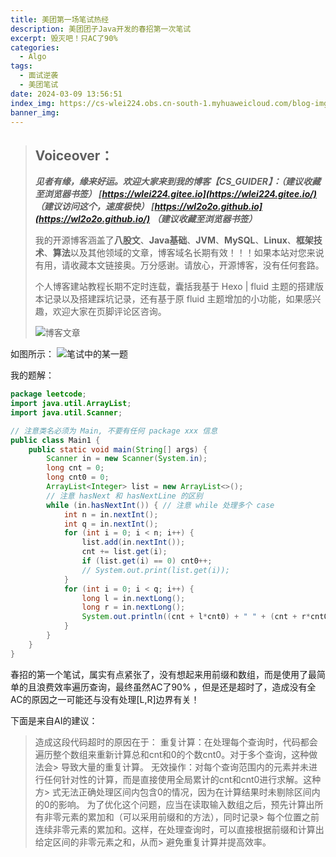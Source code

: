 ```yaml
---
title: 美团第一场笔试热经
description: 美团团子Java开发的春招第一次笔试
excerpt: 毁灭吧！只AC了90%
categories:
  - Algo
tags:
  - 面试逆袭
  - 美团笔试
date: 2024-03-09 13:56:51
index_img: https://cs-wlei224.obs.cn-south-1.myhuaweicloud.com/blog-imgs/202309111618303.png
banner_img:
---
```


> ## Voiceover：
>
> ***见者有缘，缘来好运。欢迎大家来到我的博客【CS_GUIDER】：（建议收藏至浏览器书签）
> [https://wlei224.gitee.io](https://wlei224.gitee.io/) （建议访问这个，速度极快）
> [https://wl2o2o.github.io](https://wl2o2o.github.io/) （建议收藏至浏览器书签）***
>
> 我的开源博客涵盖了**八股文**、**Java基础**、**JVM**、**MySQL**、**Linux**、**框架技术**、**算法**以及其他领域的文章，博客域名长期有效！！！如果本站对您来说有用，请收藏本文链接奥。万分感谢。请放心，开源博客，没有任何套路。
>
> 个人博客建站教程长期不定时连载，囊括我基于 Hexo | fluid 主题的搭建版本记录以及搭建踩坑记录，还有基于原 fluid 主题增加的小功能，如果感兴趣，欢迎大家在页脚评论区咨询。
>
> ![博客文章](https://cs-wlei224.obs.cn-south-1.myhuaweicloud.com/blog-imgs/202311210931702.png)

如图所示：
![笔试中的某一题](https://cs-wlei224.obs.cn-south-1.myhuaweicloud.com/blog-imgs/202403091401792.png)

我的题解：

```java
package leetcode;
import java.util.ArrayList;
import java.util.Scanner;

// 注意类名必须为 Main, 不要有任何 package xxx 信息
public class Main1 {
    public static void main(String[] args) {
        Scanner in = new Scanner(System.in);
        long cnt = 0;
        long cnt0 = 0;
        ArrayList<Integer> list = new ArrayList<>();
        // 注意 hasNext 和 hasNextLine 的区别
        while (in.hasNextInt()) { // 注意 while 处理多个 case
            int n = in.nextInt();
            int q = in.nextInt();
            for (int i = 0; i < n; i++) {
                list.add(in.nextInt());
                cnt += list.get(i);
                if (list.get(i) == 0) cnt0++;
                // System.out.print(list.get(i));
            }
            for (int i = 0; i < q; i++) {
                long l = in.nextLong();
                long r = in.nextLong();
                System.out.println((cnt + l*cnt0) + " " + (cnt + r*cnt0));
            }
        }
    }
}
```


春招的第一个笔试，属实有点紧张了，没有想起来用前缀和数组，而是使用了最简单的且浪费效率遍历查询，最终虽然AC了90% ，但是还是超时了，造成没有全AC的原因之一可能还与没有处理[L,R]边界有关！

下面是来自AI的建议：
> 造成这段代码超时的原因在于：
> 重复计算：在处理每个查询时，代码都会遍历整个数组来重新计算总和cnt和0的个数cnt0。对于多个查询，这种做法会> 导致大量的重复计算。
> 无效操作：对每个查询范围内的元素并未进行任何针对性的计算，而是直接使用全局累计的cnt和cnt0进行求解。这种方> 式无法正确处理区间内包含0的情况，因为在计算结果时未剔除区间内的0的影响。
> 为了优化这个问题，应当在读取输入数组之后，预先计算出所有非零元素的累加和（可以采用前缀和的方法），同时记录> 每个位置之前连续非零元素的累加和。这样，在处理查询时，可以直接根据前缀和计算出给定区间的非零元素之和，从而> 避免重复计算并提高效率。